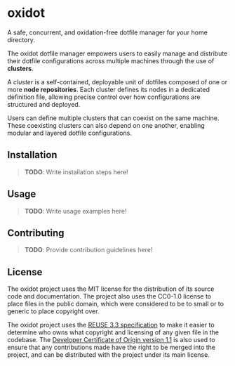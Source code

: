 <!--
SPDX-FileCopyrightText: 2025 Jason Pena <jasonpena@awkless.com>
SPDX-License-File: MIT
-->

# oxidot

A safe, concurrent, and oxidation-free dotfile manager for your home directory.

The oxidot dotfile manager empowers users to easily manage and distribute their
dotfile configurations across multiple machines through the use of
__clusters__.

A _cluster_ is a self-contained, deployable unit of dotfiles composed of one or
more __node repositories__. Each cluster defines its nodes in a dedicated
definition file, allowing precise control over how configurations are structured
and deployed.

Users can define multiple clusters that can coexist on the same machine. These
coexisting clusters can also depend on one another, enabling modular and
layered dotfile configurations.

## Installation

> __TODO__: Write installation steps here!

## Usage

> __TODO__: Write usage examples here!

## Contributing

> __TODO__: Provide contribution guidelines here!

## License

The oxidot project uses the MIT license for the distribution of its source code
and documentation. The project also uses the CC0-1.0 license to place files in
the public domain, which were considered to be to small or to generic to place
copyright over.

The oxidot project uses the [REUSE 3.3 specification][reuse-3.3] to make it
easier to determine who owns what copyright and licensing of any given file in
the codebase. The [Developer Certificate of Origin version 1.1][linux-dco] is
also used to ensure that any contributions made have the right to be merged
into the project, and can be distributed with the project under its main
license.

[reuse-3.3]: https://reuse.software/spec-3.3/
[linux-dco]: https:/developercertificate.org/
